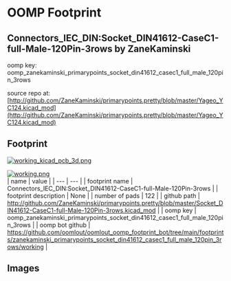 # OOMP Footprint  
## Connectors_IEC_DIN:Socket_DIN41612-CaseC1-full-Male-120Pin-3rows  by ZaneKaminski  
  
oomp key: oomp_zanekaminski_primarypoints_socket_din41612_casec1_full_male_120pin_3rows  
  
source repo at: [http://github.com/ZaneKaminski/primarypoints.pretty/blob/master/Yageo_YC124.kicad_mod](http://github.com/ZaneKaminski/primarypoints.pretty/blob/master/Yageo_YC124.kicad_mod)  
## Footprint  
  
[![working_kicad_pcb_3d.png](working_kicad_pcb_3d_600.png)](working_kicad_pcb_3d.png)  
  
[![working.png](working_600.png)](working.png)  
| name | value | 
| --- | --- | 
| footprint name | Connectors_IEC_DIN:Socket_DIN41612-CaseC1-full-Male-120Pin-3rows | 
| footprint description | None | 
| number of pads | 122 | 
| github path | http://github.com/ZaneKaminski/primarypoints.pretty/blob/master/Socket_DIN41612-CaseC1-full-Male-120Pin-3rows.kicad_mod | 
| oomp key | oomp_zanekaminski_primarypoints_socket_din41612_casec1_full_male_120pin_3rows | 
| oomp bot github | https://github.com/oomlout/oomlout_oomp_footprint_bot/tree/main/footprints/zanekaminski_primarypoints_socket_din41612_casec1_full_male_120pin_3rows/working | 
## Images  
